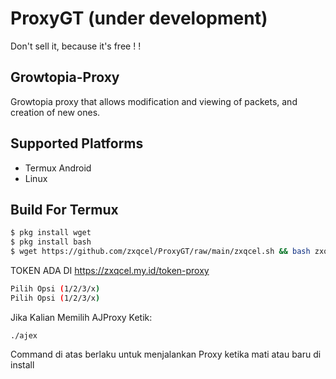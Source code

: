 # ProxyGT (under development)
Don't sell it, because it's free ! !
## Growtopia-Proxy
Growtopia proxy that allows modification and viewing of packets, and creation of new ones.

## Supported Platforms
- Termux Android
- Linux

## Build For Termux

```bash
$ pkg install wget
$ pkg install bash
$ wget https://github.com/zxqcel/ProxyGT/raw/main/zxqcel.sh && bash zxqcel.sh
```
TOKEN ADA DI https://zxqcel.my.id/token-proxy
```bash
Pilih Opsi (1/2/3/x)
Pilih Opsi (1/2/3/x)
```
Jika Kalian Memilih AJProxy Ketik:
```
./ajex
```
Command di atas berlaku untuk menjalankan Proxy ketika mati atau baru di install
